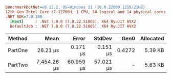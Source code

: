 ``` ini

BenchmarkDotNet=v0.13.2, OS=Windows 11 (10.0.22000.1219/21H2)
12th Gen Intel Core i7-12700H, 1 CPU, 20 logical and 14 physical cores
.NET SDK=7.0.100
  [Host]     : .NET 7.0.0 (7.0.22.51805), X64 RyuJIT AVX2
  DefaultJob : .NET 7.0.0 (7.0.22.51805), X64 RyuJIT AVX2


```
|  Method |        Mean |     Error |    StdDev |   Gen0 | Allocated |
|-------- |------------:|----------:|----------:|-------:|----------:|
| PartOne |    26.21 μs |  0.171 μs |  0.151 μs | 0.4272 |   5.39 KB |
| PartTwo | 7,454.26 μs | 60.959 μs | 57.021 μs |      - |   5.63 KB |
